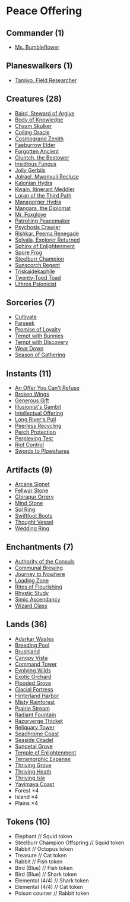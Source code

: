 # Peace Offering

## Commander (1)
* [Ms. Bumbleflower](https://www.cardkingdom.com/catalog/search?search=header&filter%5Bname%5D=Ms.+Bumbleflower)

## Planeswalkers (1)
* [Tamiyo, Field Researcher](https://www.cardkingdom.com/catalog/search?search=header&filter%5Bname%5D=Tamiyo%2C+Field+Researcher)

## Creatures (28)
* [Baird, Steward of Argive](https://www.cardkingdom.com/catalog/search?search=header&filter%5Bname%5D=Baird%2C+Steward+of+Argive)
* [Body of Knowledge](https://www.cardkingdom.com/catalog/search?search=header&filter%5Bname%5D=Body+of+Knowledge)
* [Chasm Skulker](https://www.cardkingdom.com/catalog/search?search=header&filter%5Bname%5D=Chasm+Skulker)
* [Coiling Oracle](https://www.cardkingdom.com/catalog/search?search=header&filter%5Bname%5D=Coiling+Oracle)
* [Cosmogrand Zenith](https://www.cardkingdom.com/catalog/search?search=header&filter%5Bname%5D=Cosmogrand+Zenith)  
* [Faeburrow Elder](https://www.cardkingdom.com/catalog/search?search=header&filter%5Bname%5D=Faeburrow+Elder)
* [Forgotten Ancient](https://www.cardkingdom.com/catalog/search?search=header&filter%5Bname%5D=Forgotten+Ancient)
* [Gluntch, the Bestower](https://www.cardkingdom.com/catalog/search?search=header&filter%5Bname%5D=Gluntch+the+Bestower)
* [Insidious Fungus](https://www.cardkingdom.com/catalog/search?search=header&filter%5Bname%5D=Realm-Insidious+Fungus)
* [Jolly Gerbils](https://www.cardkingdom.com/catalog/search?search=header&filter%5Bname%5D=Jolly+Gerbils)
* [Jolrael, Mwonvuli Recluse](https://www.cardkingdom.com/catalog/search?search=header&filter%5Bname%5D=Jolrael%2C+Mwonvuli+Recluse)
* [Kalonian Hydra](https://www.cardkingdom.com/catalog/search?search=header&filter%5Bname%5D=Kalonian+Hydra)
* [Kwain, Itinerant Meddler](https://www.cardkingdom.com/catalog/search?search=header&filter%5Bname%5D=Kwain%2C+Itinerant+Meddler)
* [Loran of the Third Path](https://www.cardkingdom.com/catalog/search?search=header&filter%5Bname%5D=Loran+of+the+Third+Path)
* [Managorger Hydra](https://www.cardkingdom.com/catalog/search?search=header&filter%5Bname%5D=Managorger+Hydra)
* [Mangara, the Diplomat](https://www.cardkingdom.com/catalog/search?search=header&filter%5Bname%5D=Mangara%2C+the+Diplomat)
* [Mr. Foxglove](https://www.cardkingdom.com/catalog/search?search=header&filter%5Bname%5D=Mr.+Foxglove)
* [Patrolling Peacemaker](https://www.cardkingdom.com/catalog/search?search=header&filter%5Bname%5D=Patrolling+Peacemaker)
* [Psychosis Crawler](https://www.cardkingdom.com/catalog/search?search=header&filter%5Bname%5D=Psychosis+Crawler)
* [Rishkar, Peema Renegade](https://www.cardkingdom.com/catalog/search?search=header&filter%5Bname%5D=Rishkar%2C+Peema+Renegade)
* [Selvala, Explorer Returned](https://www.cardkingdom.com/catalog/search?search=header&filter%5Bname%5D=Selvala%2C+Explorer+Returned)
* [Sphinx of Enlightenment](https://www.cardkingdom.com/catalog/search?search=header&filter%5Bname%5D=Sphinx+of+Enlightenment)
* [Spore Frog](https://www.cardkingdom.com/catalog/search?search=header&filter%5Bname%5D=Spore+Frog)
* [Steelburr Champion](https://www.cardkingdom.com/catalog/search?search=header&filter%5Bname%5D=Steelburr+Champion)
* [Sunscorch Regent](https://www.cardkingdom.com/catalog/search?search=header&filter%5Bname%5D=Sunscorch+Regent)
* [Triskaidekaphile](https://www.cardkingdom.com/catalog/search?search=header&filter%5Bname%5D=Triskaidekaphile)
* [Twenty-Toed Toad](https://www.cardkingdom.com/catalog/search?search=header&filter%5Bname%5D=Twenty-Toed+Toad)
* [Uthros Psionicist](https://www.cardkingdom.com/catalog/search?search=header&filter%5Bname%5D=Uthros+Psionicist)

## Sorceries (7)
* [Cultivate](https://www.cardkingdom.com/catalog/search?search=header&filter%5Bname%5D=Cultivate)
* [Farseek](https://www.cardkingdom.com/catalog/search?search=header&filter%5Bname%5D=Farseek)
* [Promise of Loyalty](https://www.cardkingdom.com/catalog/search?search=header&filter%5Bname%5D=Promise+of+Loyalty)
* [Tempt with Bunnies](https://www.cardkingdom.com/catalog/search?search=header&filter%5Bname%5D=Tempt+with+Bunnies)
* [Tempt with Discovery](https://www.cardkingdom.com/catalog/search?search=header&filter%5Bname%5D=Tempt+with+Discovery)
* [Wear Down](https://www.cardkingdom.com/catalog/search?search=header&filter%5Bname%5D=Wear+Down)
* [Season of Gathering](https://www.cardkingdom.com/catalog/search?search=header&filter%5Bname%5D=Season+of+Gathering)

## Instants (11)
* [An Offer You Can't Refuse](https://www.cardkingdom.com/catalog/search?search=header&filter%5Bname%5D=An+Offer+You+Can't+Refuse)
* [Broken Wings](https://www.cardkingdom.com/catalog/search?search=header&filter%5Bname%5D=Broken+Wings)
* [Generous Gift](https://www.cardkingdom.com/catalog/search?search=header&filter%5Bname%5D=Generous+Gift)
* [Illusionist's Gambit](https://www.cardkingdom.com/catalog/search?search=header&filter%5Bname%5D=Illusionist's+Gambit)
* [Intellectual Offering](https://www.cardkingdom.com/catalog/search?search=header&filter%5Bname%5D=Intellectual+Offering)
* [Long River's Pull](https://www.cardkingdom.com/catalog/search?search=header&filter%5Bname%5D=Long+River's+Pull)
* [Peerless Recycling](https://www.cardkingdom.com/catalog/search?search=header&filter%5Bname%5D=Peerless+Recycling)
* [Perch Protection](https://www.cardkingdom.com/catalog/search?search=header&filter%5Bname%5D=Perch+Protection)
* [Perplexing Test](https://www.cardkingdom.com/catalog/search?search=header&filter%5Bname%5D=Perplexing+Test)
* [Riot Control](https://www.cardkingdom.com/catalog/search?search=header&filter%5Bname%5D=Riot+Control)
* [Swords to Plowshares](https://www.cardkingdom.com/catalog/search?search=header&filter%5Bname%5D=Swords+to+Plowshares)

## Artifacts (9)
* [Arcane Signet](https://www.cardkingdom.com/catalog/search?search=header&filter%5Bname%5D=Arcane+Signet)
* [Fellwar Stone](https://www.cardkingdom.com/catalog/search?search=header&filter%5Bname%5D=Fellwar+Stone)
* [Ghirapur Orrery](https://www.cardkingdom.com/catalog/search?search=header&filter%5Bname%5D=Ghirapur+Orrery)
* [Mind Stone](https://www.cardkingdom.com/catalog/search?search=header&filter%5Bname%5D=Mind+Stone)
* [Sol Ring](https://www.cardkingdom.com/catalog/search?search=header&filter%5Bname%5D=Sol+Ring)
* [Swiftfoot Boots](https://www.cardkingdom.com/catalog/search?search=header&filter%5Bname%5D=Swiftfoot+Boots)
* [Thought Vessel](https://www.cardkingdom.com/catalog/search?search=header&filter%5Bname%5D=Thought+Vessel)
* [Wedding Ring](https://www.cardkingdom.com/catalog/search?search=header&filter%5Bname%5D=Wedding+Ring)

## Enchantments (7)
* [Authority of the Consuls](https://www.cardkingdom.com/catalog/search?search=header&filter%5Bname%5D=Authority+of+the+Consuls)
* [Communal Brewing](https://www.cardkingdom.com/catalog/search?search=header&filter%5Bname%5D=Communal+Brewing)
* [Journey to Nowhere](https://www.cardkingdom.com/catalog/search?search=header&filter%5Bname%5D=Journey+to+Nowhere)
* [Loading Zone](https://www.cardkingdom.com/catalog/search?search=header&filter%5Bname%5D=Loading+Zone)
* [Rites of Flourishing](https://www.cardkingdom.com/catalog/search?search=header&filter%5Bname%5D=Rites+of+Flourishing)
* [Rhystic Study](https://www.cardkingdom.com/catalog/search?search=header&filter%5Bname%5D=Rhystic+Study)  
* [Simic Ascendancy](https://www.cardkingdom.com/catalog/search?search=header&filter%5Bname%5D=Simic+Ascendancy)
* [Wizard Class](https://www.cardkingdom.com/catalog/search?search=header&filter%5Bname%5D=Wizard+Class)

## Lands (36)
* [Adarkar Wastes](https://www.cardkingdom.com/catalog/search?search=header&filter%5Bname%5D=Adarkar+Wastes)
* [Breeding Pool](https://www.cardkingdom.com/catalog/search?search=header&filter%5Bname%5D=Breeding+Pool)  
* [Brushland](https://www.cardkingdom.com/catalog/search?search=header&filter%5Bname%5D=Brushland)  
* [Canopy Vista](https://www.cardkingdom.com/catalog/search?search=header&filter%5Bname%5D=Canopy+Vista)  
* [Command Tower](https://www.cardkingdom.com/catalog/search?search=header&filter%5Bname%5D=Command+Tower)  
* [Evolving Wilds](https://www.cardkingdom.com/catalog/search?search=header&filter%5Bname%5D=Evolving+Wilds)  
* [Exotic Orchard](https://www.cardkingdom.com/catalog/search?search=header&filter%5Bname%5D=Exotic+Orchard)  
* [Flooded Grove](https://www.cardkingdom.com/catalog/search?search=header&filter%5Bname%5D=Flooded+Grove)  
* [Glacial Fortress](https://www.cardkingdom.com/catalog/search?search=header&filter%5Bname%5D=Glacial+Fortress)  
* [Hinterland Harbor](https://www.cardkingdom.com/catalog/search?search=header&filter%5Bname%5D=Hinterland+Harbor)  
* [Misty Rainforest](https://www.cardkingdom.com/catalog/search?search=header&filter%5Bname%5D=Misty+Rainforest)  
* [Prairie Stream](https://www.cardkingdom.com/catalog/search?search=header&filter%5Bname%5D=Prairie+Stream)  
* [Radiant Fountain](https://www.cardkingdom.com/catalog/search?search=header&filter%5Bname%5D=Radiant+Fountain)  
* [Razorverge Thicket](https://www.cardkingdom.com/catalog/search?search=header&filter%5Bname%5D=Razorverge+Thicket)  
* [Reliquary Tower](https://www.cardkingdom.com/catalog/search?search=header&filter%5Bname%5D=Reliquary+Tower)  
* [Seachrome Coast](https://www.cardkingdom.com/catalog/search?search=header&filter%5Bname%5D=Seachrome+Coast)  
* [Seaside Citadel](https://www.cardkingdom.com/catalog/search?search=header&filter%5Bname%5D=Seaside+Citadel)  
* [Sunpetal Grove](https://www.cardkingdom.com/catalog/search?search=header&filter%5Bname%5D=Sunpetal+Grove)  
* [Temple of Enlightenment](https://www.cardkingdom.com/catalog/search?search=header&filter%5Bname%5D=Temple+of+Enlightenment)  
* [Terramorphic Expanse](https://www.cardkingdom.com/catalog/search?search=header&filter%5Bname%5D=Terramorphic+Expanse)  
* [Thriving Grove](https://www.cardkingdom.com/catalog/search?search=header&filter%5Bname%5D=Thriving+Grove)  
* [Thriving Heath](https://www.cardkingdom.com/catalog/search?search=header&filter%5Bname%5D=Thriving+Heath)  
* [Thriving Isle](https://www.cardkingdom.com/catalog/search?search=header&filter%5Bname%5D=Thriving+Isle)  
* [Yavimaya Coast](https://www.cardkingdom.com/catalog/search?search=header&filter%5Bname%5D=Yavimaya+Coast)
* Forest ×4
* Island ×4
* Plains ×4

## Tokens (10)
* Elephant // Squid token
* Steelburr Champion Offspring // Squid token
* Rabbit // Octopus token
* Treasure // Cat token
* Rabbit // Fish token
* Bird (Blue) // Fish token
* Bird (Blue) // Shark token
* Elemental (4/4) // Shark token
* Elemental (4/4) // Cat token
* Poison counter // Rabbit token


